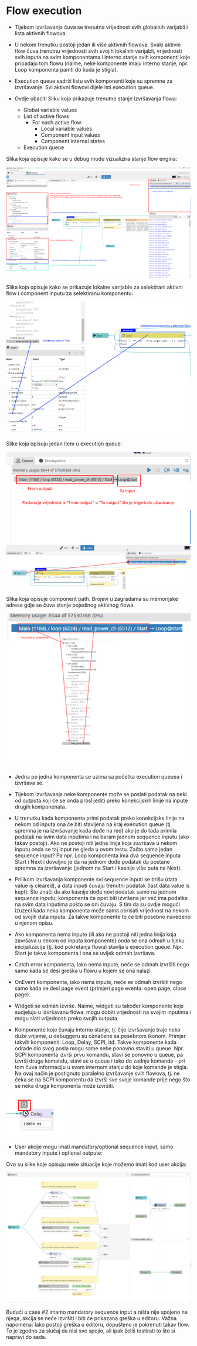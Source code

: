 # Flow execution

-   Tijekom izvršavanja čuva se trenutna vrijednost svih globalnih varijabli i lista aktivnih flowova.

-   U nekom trenutku postoji jedan ili više aktivnih flowova. Svaki aktivni flow čuva trenutnu vrijednosti svih svojih lokalnih varijabli, vrijednosti svih inputa na svim komponentama i interno stanje svih komponenti koje pripadaju tom flowu (naime, neke komponente imaju interno stanje, npr. Loop komponenta pamti do kuda je stigla).

-   Execution queue sadrži listu svih komponenti koje su spremne za izvršavanje. Svi aktivni flowovi dijele isti execution queue.

-   Ovdje ubaciti Sliku koja prikazuje trenutno stanje izvršavanja flowa:

    -   Global variable values
    -   List of active flows
        -   For each active flow:
            -   Local variable values
            -   Component input values
            -   Component internal states
    -   Execution queue

Slika koja opisuje kako se u debug modu vizualizira stanje flow engina:

![Debug mode](./debug_mode.png)

Slika koja opisuje kako se prikazuje lokalne varijable za selektirani aktivni flow i component inputu za selektiranu komponentu:

![Selected active flow and compoent](./component_selected_in_debug_mode.png)

Slike koja opisuju jedan item u execution queue:

![Execution queue 1](./execution_queue_item_description.png)
![Execution queue 2](./execution_queue_item_description2.png)

Slika koja opisuje component path. Brojevi u zagradama su memorijske adrese gdje se čuva stanje pojedinog aktivnog flowa.

![Component path](./component_path.png)

-   Jedna po jedna komponenta se uzima sa početka execution queuea i izvršava se.

-   Tijekom izvršavanja neke komponente može se poslati podatak na neki od outputa koji će se onda proslijediti preko konekcijskih linije na inpute drugih komponenata.

-   U trenutku kada komponenta primi podatak preko konekcijske linije na nekom od inputa ona će biti stavljena na kraj execution queue (tj. spremna je na izvršavanje kada dođe na red) ako je do tada primila podatak na svim data inputima i na baram jednom sequence inputu (ako takav postoji). Ako ne postoji niti jedna linija koja završava u nekom inputu onda se taj input ne gleda u ovom testu. Zašto samo jedan sequence input? Pa npr. Loop komponenta ima dva sequence inputa Start i Next i dovoljno je da na jednom dođe podatak da postane spremna za izvršavanje (jednom na Start i kasnije više puta na Next).

-   Prilikom izvršavanja komponente svi sequence inputi se brišu (data value is cleared), a data inputi čuvaju trenutni podatak (last data value is kept). Što znači da ako kasnije dođe novi podatak samo na jednom sequence inputu, komponenta će opet biti izvršena jer već ima podatke na svim data inputima pošto se oni čuvaju. S tim da su ovdje mogući izuzeci kada neka komponenta može sama obrisati vrijednost na nekom od svojih data inputa. Za takve komponente to će biti posebno navedeno u njenom opisu.

-   Ako komponenta nema inpute (ili ako ne postoji niti jedna linija koja završava u nekom od inputa komponente) onda se ona odmah u tijeku inicijalizacije (tj. kod pokretanja flowa) stavlja u execution queue. Npr. Start je takva komponenta i ona se uvijek odmah izvršava.

-   Catch error komponenta, iako nema inpute, neće se odmah izvršiti nego samo kada se desi greška u flowu u kojem se ona nalazi

-   OnEvent komponenta, iako nema inpute, neće se odmah izvršiti nego samo kada se desi page event (primjeri page eventa: open page, close page).

-   Widgeti se odmah izvrše. Naime, widgeti su također komponente koje sudjeluju u izvršavanu flowa: mogu dobiti vrijednosti na svojim inputima i mogu slati vrijednosti preko svojih outputa.

-   Komponente koje čuvaju interno stanje, tj. čije izvršavanje traje neko duže vrijeme, u debuggeru su označene sa posebnom ikonom. Primjer takvih komponenti: Loop, Delay, SCPI, itd. Takve komponente kada odrade dio svog posla mogu same sebe ponovno staviti u queue. Npr. SCPI komponenta izvrši prvu komandu, stavi se ponovno u queue, pa izvrši drugu komandu, stavi se u queue i tako do zadnje komande - pri tom čuva informaciju u svom internom stanju do koje komande je stigla. Na ovaj način je postignuto paralelno izvršavanje svih flowova, tj. ne čeka se na SCPI komponentu da izvrši sve svoje komande prije nego što se neka druga komponenta može izvršiti.

![Ikona koja označava da izvršavanje komponente još traje](./async_component.png)

-   User akcije mogu imati mandatory/optional sequence input, samo mandatory inpute i optional outpute:

Ovo su slike koje opisuju neke situacije koje možemo imati kod user akcija:

![4 cases](./user_actions_input_outputs_1.png)

Budući u case #2 imamo mandatory sequence input a ništa nije spojeno na njega, akcija se neće izvršiti i biti će prikazana greška u editoru. Važna napomena: Iako postoji greška u editoru, dopušteno je pokrenuti takav flow. To je zgodno za slučaj da nisi sve spojio, ali ipak želiš testirati to što si napravi do sada.
